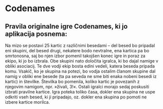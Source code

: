 # Codenames

## Pravila originalne igre Codenames, ki jo aplikacija posnema:
Na mizo se postavi 25 kartic z različnimi besedami – del besed bo pripadal eni skupini, del besed drugi, nekatere bodo nevtralne, ena kartica pa bo smrtonosna, saj bo njen izbor pomenil takojšen konec igre in poraz za ekipo, ki jo bo izbrala. Obe skupini nato določita igralca, ki bo dajal namige v obliki asociacij. Te dve vodji ekip bosta edini vedeli, katera beseda pripada komu. Vsakič, ko je skupina na potezi, bo vodja ostalim članom skupine dal namig v obliki ene besede (ta pa seveda ne sme biti enaka nobeni besedi iz kartic) in številke. Številka bo pomenila, koliko kartic je povezanih z njegovim namigom, npr. »živali, 3!«. Ostali igralci morajo sedaj poskusiti izbrati pravilne kartice. Igra poteka toliko časa, dokler ena skupina ne uspe odkriti vseh besed, ki ji pripadajo, oz. dokler ena skupina po pomoti ne izbere kartice morilca.

